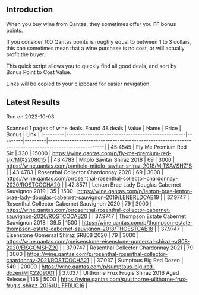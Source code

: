 ## Introduction

When you buy wine from Qantas, they sometimes offer you FF bonus points. 

If you consider 100 Qantas points is roughly equal to between 1 to 3 dollars, this can sometimes mean that a wine purchase is no cost, or will actually profit the buyer.

This quick script allows you to quickly find all good deals, and sort by Bonus Point to Cost Value.

Links will be copied to your clipboard for easier navigation.

## Latest Results

Run on 2022-10-03

Scanned 1 pages of wine deals.
Found 48 deals
|   Value | Name                                             |   Price |   Bonus | Link                                                                                                |
|---------|--------------------------------------------------|---------|---------|-----------------------------------------------------------------------------------------------------|
| 45.4545 | Fly Me Premium Red Six                           |   330   |   15000 | https://wine.qantas.com/p/fly-me-premium-red-six/MIX2208015                                         |
| 43.4783 | Mitolo Savitar Shiraz 2018                       |    69   |    3000 | https://wine.qantas.com/p/mitolo-mitolo-savitar-shiraz-2018/MITSAVSHZ18                             |
| 43.4783 | Rosenthal Collector Chardonnay 2020              |    69   |    3000 | https://wine.qantas.com/p/rosenthal-rosenthal-collector-chardonnay-2020/ROSTCOCHA20                 |
| 42.8571 | Lenton Brae Lady Douglas Cabernet Sauvignon 2019 |    35   |    1500 | https://wine.qantas.com/p/lenton-brae-lenton-brae-lady-douglas-cabernet-sauvignon-2019/LENBRLDCAB19 |
| 37.9747 | Rosenthal Collector Cabernet Sauvignon 2020      |    79   |    3000 | https://wine.qantas.com/p/rosenthal-rosenthal-collector-cabernet-sauvignon-2020/ROSTCOCAB20         |
| 37.9747 | Thompson Estate Cabernet Sauvignon 2018          |    39.5 |    1500 | https://wine.qantas.com/p/thompson-estate-thompson-estate-cabernet-sauvignon-2018/THOESTCAB18       |
| 37.9747 | Eisenstone Gomersal Shiraz SR808 2020            |    79   |    3000 | https://wine.qantas.com/p/eisenstone-eisenstone-gomersal-shiraz-sr808-2020/EISGOMSHZ20              |
| 37.9747 | Rosenthal Collector Chardonnay 2021              |    79   |    3000 | https://wine.qantas.com/p/rosenthal-rosenthal-collector-chardonnay-2021/ROSTCOCHA21                 |
| 37.037  | Sumptous Big Red Dozen                           |   540   |   20000 | https://wine.qantas.com/p/sumptous-big-red-dozen/MIX2209001                                         |
| 37.037  | Ulithorne Frux Frugis Shiraz 2016 Aged Release   |   135   |    5000 | https://wine.qantas.com/p/ulithorne-ulithorne-frux-frugis-shiraz-2016/ULIFFRUG16                    |

